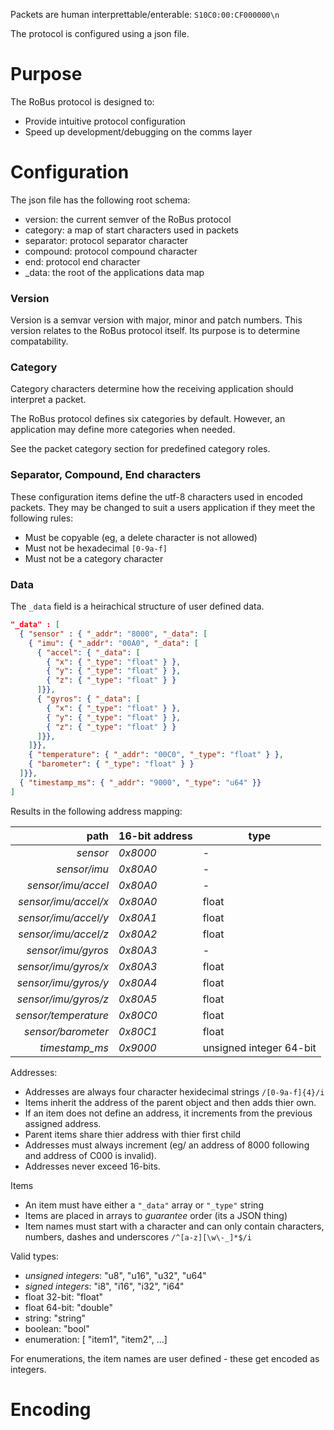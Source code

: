 
Packets are human interprettable/enterable: `S10C0:00:CF000000\n`

The protocol is configured using a json file.

# Purpose

The RoBus protocol is designed to:
* Provide intuitive protocol configuration
* Speed up development/debugging on the comms layer

# Configuration

The json file has the following root schema:
* version: the current semver of the RoBus protocol
* category: a map of start characters used in packets
* separator: protocol separator character
* compound: protocol compound character
* end: protocol end character
* _data: the root of the applications data map

### Version

Version is a semvar version with major, minor and patch numbers. This version relates to the RoBus protocol itself. Its purpose is to determine compatability.

### Category

Category characters determine how the receiving application should interpret a packet.

The RoBus protocol defines six categories by default. However, an application may define more categories when needed.

See the packet category section for predefined category roles.

### Separator, Compound, End characters

These configuration items define the utf-8 characters used in encoded packets. They may be changed to suit a users application if they meet the following rules:
* Must be copyable (eg, a delete character is not allowed)
* Must not be hexadecimal `[0-9a-f]`
* Must not be a category character

### Data

The `_data` field is a heirachical structure of user defined data.
 
```json
"_data" : [
  { "sensor" : { "_addr": "8000", "_data": [
    { "imu": { "_addr": "00A0", "_data": [
      { "accel": { "_data": [
        { "x": { "_type": "float" } }, 
        { "y": { "_type": "float" } }, 
        { "z": { "_type": "float" } }
      ]}},
      { "gyros": { "_data": [
        { "x": { "_type": "float" } },
        { "y": { "_type": "float" } },
        { "z": { "_type": "float" } }
      ]}},
    ]}},
    { "temperature": { "_addr": "00C0", "_type": "float" } },
    { "barometer": { "_type": "float" } }
  ]}},
  { "timestamp_ms": { "_addr": "9000", "_type": "u64" }}
] 
```

Results in the following address mapping:

| path                  | 16-bit address  | type                    |
| ---:                  | :---            | ---                     |
| *sensor*              | *0x8000*        | -                       |
| *sensor/imu*          | *0x80A0*        | -                       | 
| *sensor/imu/accel*    | *0x80A0*        | -                       |
| *sensor/imu/accel/x*  | *0x80A0*        | float                   |
| *sensor/imu/accel/y*  | *0x80A1*        | float                   |
| *sensor/imu/accel/z*  | *0x80A2*        | float                   |
| *sensor/imu/gyros*    | *0x80A3*        | -                       |
| *sensor/imu/gyros/x*  | *0x80A3*        | float                   |
| *sensor/imu/gyros/y*  | *0x80A4*        | float                   |
| *sensor/imu/gyros/z*  | *0x80A5*        | float                   |
| *sensor/temperature*  | *0x80C0*        | float                   |
| *sensor/barometer*    | *0x80C1*        | float                   |
| *timestamp_ms*        | *0x9000*        | unsigned integer 64-bit |

Addresses:
* Addresses are always four character hexidecimal strings `/[0-9a-f]{4}/i`
* Items inherit the address of the parent object and then adds thier own.
* If an item does not define an address, it increments from the previous assigned address.
* Parent items share thier address with thier first child
* Addresses must always increment (eg/ an address of 8000 following and address of C000 is invalid).
* Addresses never exceed 16-bits.

Items
* An item must have either a `"_data"` array or `"_type"` string
* Items are placed in arrays to *guarantee* order (its a JSON thing)
* Item names must start with a character and can only contain characters, numbers, dashes and underscores `/^[a-z][\w\-_]*$/i`

Valid types:
* *unsigned integers*: "u8", "u16", "u32", "u64"
* *signed integers*: "i8", "i16", "i32", "i64"
* float 32-bit: "float"
* float 64-bit: "double"
* string: "string"
* boolean: "bool"
* enumeration: [ "item1", "item2", ...]

For enumerations, the item names are user defined - these get encoded as integers.



# Encoding

